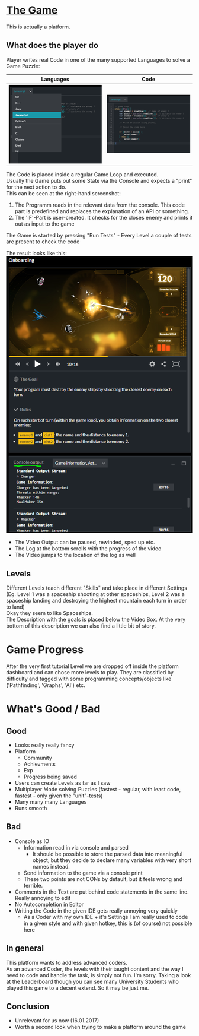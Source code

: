 # [The Game](http://www.codingame.com)  
This is actually a platform.

## What does the player do
Player writes real Code in one of the many supported Languages to solve a Game Puzzle:  

Languages | Code
 --- | ---
![Languages](../img/codingame/multipleLang.png "Languages") | ![Code](../img/codingame/writeCode.png "Languages")  

The Code is placed inside a regular Game Loop and executed.  
Usually the Game puts out some State via the Console and expects a "print" for the next action to do.  
This can be seen at the right-hand screenshot:  

1. The Programm reads in the relevant data from the console. This code part is predefined and replaces the explanation of an API or something.  
1. The 'IF'-Part is user-created. It checks for the closes enemy and prints it out as input to the game  

The Game is started by pressing "Run Tests" - Every Level a couple of tests are present to check the code

The result looks like this:  
![Languages](../img/codingame/logAndGame.png "Result Game 1")  

* The Video Output can be paused, rewinded, sped up etc.
* The Log at the bottom scrolls with the progress of the video
* The Video jumps to the location of the log as well

## Levels

Different Levels teach different "Skills" and take place in different Settings (Eg. Level 1 was a spaceship shooting at other spaceships, Level 2 was a spaceship landing and destroying the highest mountain each turn in order to land)  
Okay they seem to like Spaceships.  
The Description with the goals is placed below the Video Box. At the very bottom of this description we can also find a little bit of story.

# Game Progress

After the very first tutorial Level we are dropped off inside the platform dashboard and can chose more levels to play. They are classified by difficulty and tagged with some programming concepts/objects like ('Pathfinding', 'Graphs', 'AI') etc.

# What's Good / Bad

## Good

* Looks really really fancy
* Platform
  * Community
  * Achievments
  * Exp
  * Progress being saved
* Users can create Levels as far as I saw
* Multiplayer Mode solving Puzzles (fastest - regular, with least code, fastest - only given the "unit"-tests)
* Many many many Languages
* Runs smooth

## Bad

* Console as IO
  * Information read in via console and parsed
    * It should be possible to store the parsed data into meaningful object, but they decide to declare many variables with very short names instead.
  * Send information to the game via a console print
  * These two points are not CONs by default, but it feels wrong and terrible.
* Comments in the Text are put behind code statements in the same line. Really annoying to edit
* No Autocompletion in Editor
* Writing the Code in the given IDE gets really annoying very quickly
  * As a Coder with my own IDE + it's Settings I am really used to code in a given style and with given hotkey, this is (of course) not possible here

## In general
This platform wants to address advanced coders.  
As an advanced Coder, the levels with their taught content and the way I need to code and handle the task, is simply not fun. I'm sorry.  Taking a look at the Leaderboard though you can see many University Students who played this game to a decent extend. So it may be just me.  

## Conclusion
* Unrelevant for us now (16.01.2017)
* Worth a second look when trying to make a platform around the game
